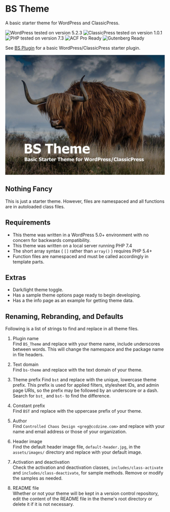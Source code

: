 # BS Theme

A basic starter theme for WordPress and ClassicPress.

![WordPress tested on version 5.2.3](https://img.shields.io/badge/WordPress-5.2.3-0073aa.svg?style=flat-square)
![ClassicPress tested on version 1.0.1](https://img.shields.io/badge/ClassicPress-1.0.1-03768e.svg?style=flat-square)
![PHP tested on version 7.3](https://img.shields.io/badge/PHP-tested%207.3-8892bf.svg?style=flat-square)
![ACF Pro Ready](https://img.shields.io/badge/ACF%20Pro-ready-00d3ae.svg?style=flat-square)
![Gutenberg Ready](https://img.shields.io/badge/Gutenberg-ready-00a0d2.svg?style=flat-square)

See [BS Plugin](https://github.com/ControlledChaos/bs-plugin) for a basic WordPress/ClassicPress starter plugin.

![BS Theme Screenshot](https://raw.githubusercontent.com/ControlledChaos/bs-theme/master/screenshot.jpg)

## Nothing Fancy

This is just a starter theme. However, files are namespaced and all functions are in autoloaded class files.

## Requirements

* This theme was written in a WordPress 5.0+ environment with no concern for backwards compatibility.
* This theme was written on a local server running PHP 7.4
* The short array syntax ( `[]` rather than `array()` ) requires PHP 5.4+
* Function files are namespaced and must be called accordingly in template parts.

## Extras

* Dark/light theme toggle.
* Has a sample theme options page ready to begin developing.
* Has a the info page as an example for getting theme data.

## Renaming, Rebranding, and Defaults

Following is a list of strings to find and replace in all theme files.

1. Plugin name  
   Find `BS_Theme` and replace with your theme name, include underscores between words. This will change the namespace and the package name in file headers.

2. Text domain  
   Find `bs-theme` and replace with the text domain of your theme.

3. Theme prefix
   Find `bst` and replace with the unique, lowercase theme prefix. This prefix is used for applied filters, stylesheet IDs, and admin page URIs, so the prefix may be followed by an underscore or a dash. Search for `bst_` and `bst-` to find the difference.

4. Constant prefix  
   Find `BST` and replace with the uppercase prefix of your theme.

5. Author  
   Find `Controlled Chaos Design <greg@ccdzine.com>` and replace with your name and email address or those of your organization.

6. Header image  
   Find the default header image file, `default-header.jpg`, in the `assets/images/` directory and replace with your default image.

7. Activation and deactivation  
   Check the activation and deactivation classes, `includes/class-activate` and `includes/class-deactivate`, for sample methods. Remove or modify the samples as needed.

8. README file  
   Whether or not your theme will be kept in a version control repository, edit the content of the README file in the theme's root directory or delete it if it is not necessary.
